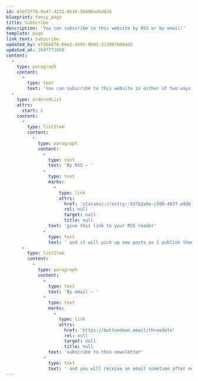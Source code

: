 ```yaml
---
id: 81bf2ff8-9a47-4222-8b16-56490adbd826
blueprint: fancy_page
title: Subscribe
description: 'You can subscribe to this website by RSS or by email!'
template: page
link_text: Subscribe
updated_by: ef566878-06e2-4591-9b05-2130076004d2
updated_at: 1697771058
content:
  -
    type: paragraph
    content:
      -
        type: text
        text: 'You can subscribe to this website in either of two ways:'
  -
    type: orderedList
    attrs:
      start: 1
    content:
      -
        type: listItem
        content:
          -
            type: paragraph
            content:
              -
                type: text
                text: 'By RSS – '
              -
                type: text
                marks:
                  -
                    type: link
                    attrs:
                      href: 'statamic://entry::937b2a0a-c500-497f-a9d6-19911372a4d1'
                      rel: null
                      target: null
                      title: null
                text: 'give this link to your RSS reader'
              -
                type: text
                text: ' and it will pick up new posts as I publish them.'
      -
        type: listItem
        content:
          -
            type: paragraph
            content:
              -
                type: text
                text: 'By email – '
              -
                type: text
                marks:
                  -
                    type: link
                    attrs:
                      href: 'https://buttondown.email/threedots'
                      rel: null
                      target: null
                      title: null
                text: 'subscribe to this newsletter'
              -
                type: text
                text: ' and you will receive an email sometime after new words appear on my website.'
---
```

